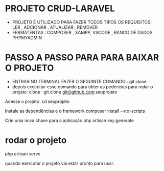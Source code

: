 # PROJETO CRUD-LARAVEL
- PROJETO É UTILIZADO PARA FAZER TODOS TIPOS  OS REQUISITOS: LER , ADCIONAR , ATUALIZAR , REMOVER
- FERMATENTAS : COMPOSER , XAMPP, VSCODE , BANCO DE DADOS PHPMYADMIN
# PASSO A PASSO PARA PARA BAIXAR O PROJETO
 - ENTRAR NO TERMINAL FAZER O SEGUINTE COMANDO : git clone 
 - depois execultar esse comando para obter as pedencias para rodar o projeto:
 clone :
 git clone git@github.com:seuprojeto

 Acesse o projeto:
 cd seuprojeto

 Instale as dependências e o framework
 composer install --no-scripts

 Crie uma nova chave para a aplicação
 php artisan key:generate

 # rodar o projeto 

 php artisan serve

quando exercutar o projeto vai estar pronto para usar.
